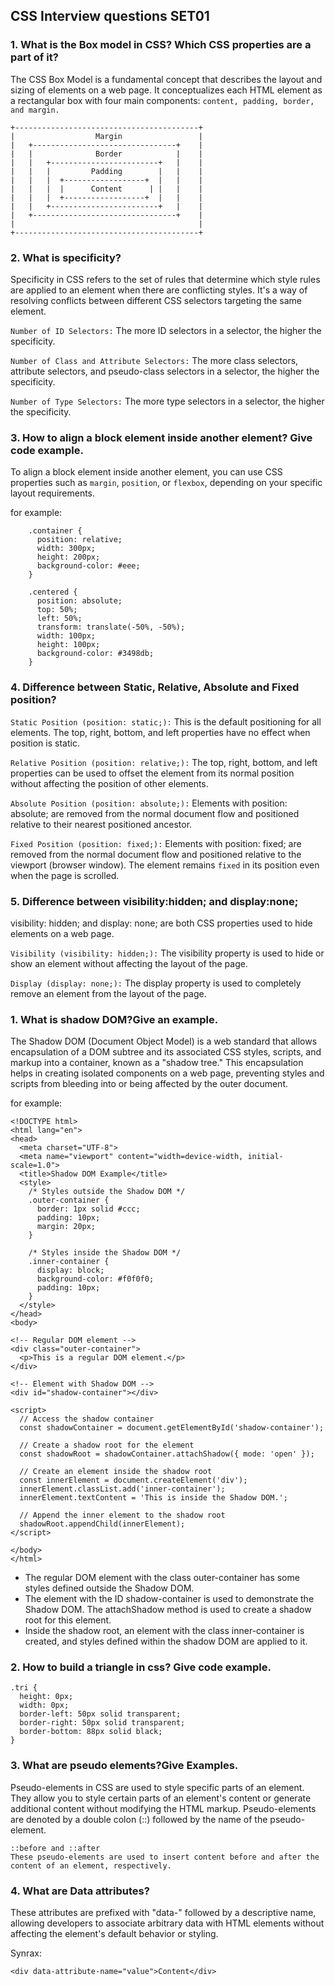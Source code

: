 ## CSS Interview questions SET01

### 1. What is the Box model in CSS? Which CSS properties are a part of it?

The CSS Box Model is a fundamental concept that describes the layout and sizing of elements on a web page. It conceptualizes each HTML element as a rectangular box with four main components: `content, padding, border, and margin.`

```
+-----------------------------------------+
|                  Margin                 |
|   +--------------------------------+    |
|   |              Border            |    |
|   |   +------------------------+   |    |
|   |   |         Padding        |   |    |
|   |   |  +------------------+  |   |    |
|   |   |  |      Content      | |   |    |
|   |   |  +------------------+  |   |    |
|   |   +------------------------+   |    |
|   +--------------------------------+    |
|                                         |
+-----------------------------------------+
```

### 2. What is specificity?

Specificity in CSS refers to the set of rules that determine which style rules are applied to an element when there are conflicting styles. It's a way of resolving conflicts between different CSS selectors targeting the same element.

`Number of ID Selectors:` The more ID selectors in a selector, the higher the specificity.

`Number of Class and Attribute Selectors:` The more class selectors, attribute selectors, and pseudo-class selectors in a selector, the higher the specificity.

`Number of Type Selectors:` The more type selectors in a selector, the higher the specificity.

### 3. How to align a block element inside another element? Give code example.

To align a block element inside another element, you can use CSS properties such as `margin`, `position`, or `flexbox`, depending on your specific layout requirements.

for example:

```
    .container {
      position: relative;
      width: 300px;
      height: 200px;
      background-color: #eee;
    }

    .centered {
      position: absolute;
      top: 50%;
      left: 50%;
      transform: translate(-50%, -50%);
      width: 100px;
      height: 100px;
      background-color: #3498db;
    }
```

### 4. Difference between Static, Relative, Absolute and Fixed position?

`Static Position (position: static;):` This is the default positioning for all elements. The top, right, bottom, and left properties have no effect when position is static.

`Relative Position (position: relative;):` The top, right, bottom, and left properties can be used to offset the element from its normal position without affecting the position of other elements.

`Absolute Position (position: absolute;):` Elements with position: absolute; are removed from the normal document flow and positioned relative to their nearest positioned ancestor.

`Fixed Position (position: fixed;):` Elements with position: fixed; are removed from the normal document flow and positioned relative to the viewport (browser window). The element remains `fixed` in its position even when the page is scrolled.

### 5. Difference between visibility:hidden; and display:none;

visibility: hidden; and display: none; are both CSS properties used to hide elements on a web page.

`Visibility (visibility: hidden;):` The visibility property is used to hide or show an element without affecting the layout of the page.

`Display (display: none;):` The display property is used to completely remove an element from the layout of the page.

### 1. What is shadow DOM?Give an example.

The Shadow DOM (Document Object Model) is a web standard that allows encapsulation of a DOM subtree and its associated CSS styles, scripts, and markup into a container, known as a "shadow tree." This encapsulation helps in creating isolated components on a web page, preventing styles and scripts from bleeding into or being affected by the outer document.

for example:

```
<!DOCTYPE html>
<html lang="en">
<head>
  <meta charset="UTF-8">
  <meta name="viewport" content="width=device-width, initial-scale=1.0">
  <title>Shadow DOM Example</title>
  <style>
    /* Styles outside the Shadow DOM */
    .outer-container {
      border: 1px solid #ccc;
      padding: 10px;
      margin: 20px;
    }

    /* Styles inside the Shadow DOM */
    .inner-container {
      display: block;
      background-color: #f0f0f0;
      padding: 10px;
    }
  </style>
</head>
<body>

<!-- Regular DOM element -->
<div class="outer-container">
  <p>This is a regular DOM element.</p>
</div>

<!-- Element with Shadow DOM -->
<div id="shadow-container"></div>

<script>
  // Access the shadow container
  const shadowContainer = document.getElementById('shadow-container');

  // Create a shadow root for the element
  const shadowRoot = shadowContainer.attachShadow({ mode: 'open' });

  // Create an element inside the shadow root
  const innerElement = document.createElement('div');
  innerElement.classList.add('inner-container');
  innerElement.textContent = 'This is inside the Shadow DOM.';

  // Append the inner element to the shadow root
  shadowRoot.appendChild(innerElement);
</script>

</body>
</html>
```

- The regular DOM element with the class outer-container has some styles defined outside the Shadow DOM.
- The element with the ID shadow-container is used to demonstrate the Shadow DOM. The attachShadow method is used to create a shadow root for this element.
- Inside the shadow root, an element with the class inner-container is created, and styles defined within the shadow DOM are applied to it.

### 2. How to build a triangle in css? Give code example.

```
.tri {
  height: 0px;
  width: 0px;
  border-left: 50px solid transparent;
  border-right: 50px solid transparent;
  border-bottom: 88px solid black;
}
```

### 3. What are pseudo elements?Give Examples.

Pseudo-elements in CSS are used to style specific parts of an element. They allow you to style certain parts of an element's content or generate additional content without modifying the HTML markup. Pseudo-elements are denoted by a double colon (::) followed by the name of the pseudo-element.

```
::before and ::after
These pseudo-elements are used to insert content before and after the content of an element, respectively.
```

### 4. What are Data attributes?

These attributes are prefixed with "data-" followed by a descriptive name, allowing developers to associate arbitrary data with HTML elements without affecting the element's default behavior or styling.

Synrax:

```
<div data-attribute-name="value">Content</div>
```
